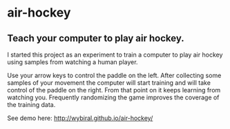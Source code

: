 # air-hockey

## Teach your computer to play air hockey.

I started this project as an experiment to train a computer to play air hockey using samples from watching a human player.

Use your arrow keys to control the paddle on the left. After collecting some samples of your movement the computer will start training and will take control of the paddle on the right. From that point on it keeps learning from watching you. Frequently randomizing the game improves the coverage of the training data.

See demo here: http://wybiral.github.io/air-hockey/
